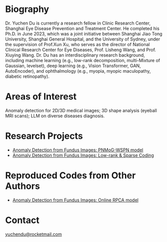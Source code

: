 # Biography
Dr. Yuchen Du is currently a research fellow in Clinic Research Center, Shanghai Eye Disease Prevention and Treatment Center. He completed his Ph.D. in June 2023, which was a joint initiative between Shanghai Jiao Tong University, Shanghai General Hospital, and the University of Sydney, under the supervision of Prof.Xun Xu, who serves as the director of National Clinical Research Center for Eye Diseases, Prof. Lisheng Wang, and Prof. Xiuying Wang. Dr. Du has an interdisciplinary research background, including machine learning (e.g., low-rank decomposition, multi-Mixture of Gaussian, levelset), deep learning (e.g., Vision Transformer, GAN, AutoEncoder), and ophthalmology (e.g., myopia, myopic maculopathy, diabetic retinopathy).

# Areas of Interest
Anomaly detection for 2D/3D medical images; 
3D shape analysis (eyeball MRI scans); 
LLM on diverse diseases diagnosis.

# Research Projects
- [Anomaly Detection from Fundus Images: PNMoG-WSPN model](https://github.com/yuchendu/PNMoG-WSPN)
- [Anomaly Detection from Fundus Images: Low-rank & Sparse Coding](https://github.com/yuchendu/Sparse-Coding)

# Reproduced Codes from Other Authors
- [Anomaly Detection from Fundus Images: Online RPCA model](https://github.com/yuchendu/OR-PCA)

# Contact
yuchendu@rocketmail.com
